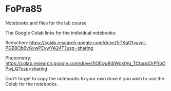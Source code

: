 # FoPra85
Notebooks and files for the lab course

The Google Colab links for the individual notebooks:

Reduction:
https://colab.research.google.com/drive/1rTKqO1vavct-PGB8Ob6yGxwPEvwYA24T?usp=sharing

Photometry:
https://colab.research.google.com/drive/1IOEcw8dIWgxtVq_TCtbpdOrPYoOPwj_Q?usp=sharing

Don't forget to copy the notebooks to your own drive if you wish to use the Colab for the notebooks.
